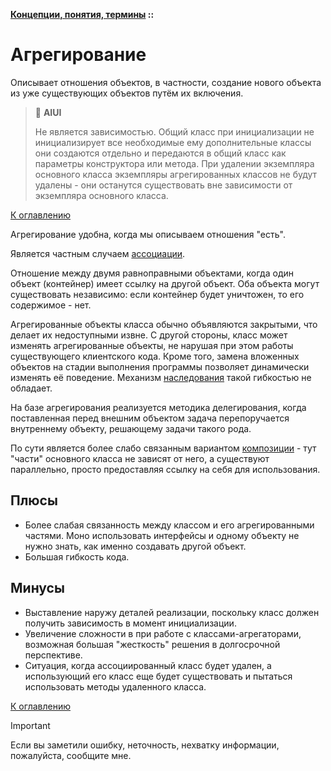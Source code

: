 **[Концепции, понятия, термины](../README.md#concepts) ::**
# Агрегирование

Описывает отношения объектов, в частности, создание нового объекта из уже существующих объектов путём их включения.

> :thinking: **AIUI**
>
> Не является зависимостью. Общий класс при инициализации не инициализирует все необходимые ему дополнительные классы они создаются отдельно и передаются в общий класс как параметры конструктора или метода. При удалении экземпляра основного класса экземпляры агрегированных классов не будут удалены - они останутся существовать вне зависимости от экземпляра основного класса.

[К оглавлению](../README.md#concepts)

Агрегирование удобна, когда мы описываем отношения "есть".

Является частным случаем [ассоциации](association.md).

Отношение между двумя равноправными объектами, когда один объект (контейнер) имеет ссылку на другой объект. Оба объекта могут существовать независимо: если контейнер будет уничтожен, то его содержимое - нет.

Агрегированные объекты класса обычно объявляются закрытыми, что делает их недоступными извне. С другой стороны, класс может изменять агрегированные объекты, не нарушая при этом работы существующего клиентского кода. Кроме того, замена вложенных объектов на стадии выполнения программы позволяет динамически изменять её поведение. Механизм [наследования](inheritance.md) такой гибкостью не обладает.

На базе агрегирования реализуется методика делегирования, когда поставленная перед внешним объектом задача перепоручается внутреннему объекту, решающему задачи такого рода.

По сути является более слабо связанным вариантом [композиции](composition.md) - тут "части" основного класса не зависят от него, а существуют параллельно, просто предоставляя ссылку на себя для использования.

## Плюсы
- Более слабая связанность между классом и его агрегированными частями. Моно использовать интерфейсы и одному объекту не нужно знать, как именно создавать другой объект.
- Большая гибкость кода.

## Минусы
- Выставление наружу деталей реализации, поскольку класс должен получить зависимость в момент инициализации.
- Увеличение сложности в при работе с классами-агрегаторами, возможная большая "жесткость" решения в долгосрочной перспективе.
- Ситуация, когда ассоциированный класс будет удален, а использующий его класс еще будет существовать и пытаться использовать методы удаленного класса.

[К оглавлению](../README.md#concepts)

> [!IMPORTANT]
> Если вы заметили ошибку, неточность, нехватку информации, пожалуйста, сообщите мне.
